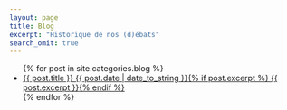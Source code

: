 ```yaml
---
layout: page
title: Blog
excerpt: "Historique de nos (d)ébats"
search_omit: true
---
```


<ul class="post-list">
{% for post in site.categories.blog %} 
  <li><article><a href="{{ site.url }}{{ post.url }}">{{ post.title }} <span class="entry-date"><time datetime="{{ post.date | date_to_xmlschema }}">{{ post.date | date_to_string }}</time></span>{% if post.excerpt %} <span class="excerpt">{{ post.excerpt }}</span>{% endif %}</a></article></li>
{% endfor %}
</ul>
